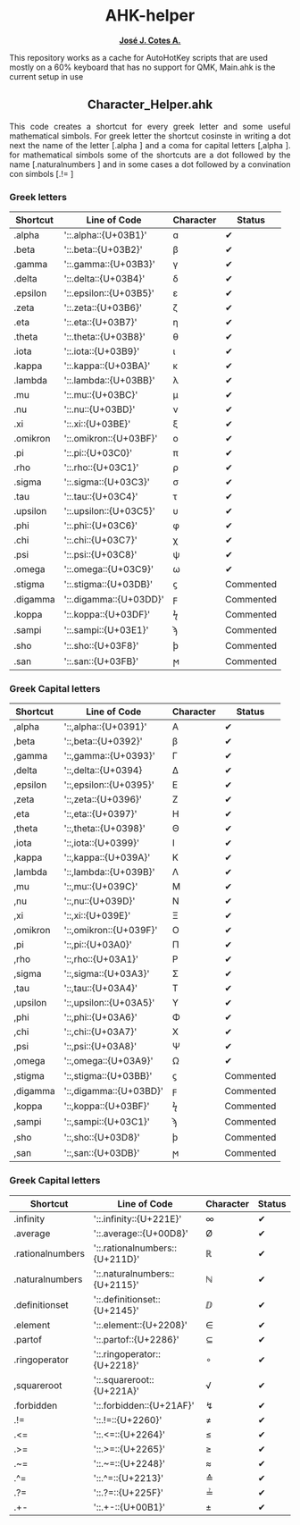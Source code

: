 <h1 align="center">AHK-helper</h1>
<p align="center">
    <a href="https://www.instagram.com/jj_cotes/"><strong>José J. Cotes A.</strong></a> <!--https://github.com/jjCotes/-->
</p>
<p>
    This repository works as a cache for AutoHotKey scripts that are used mostly on a 60% keyboard that has no support for QMK, Main.ahk is the current setup in use 
</p>


<h2 align="center">Character_Helper.ahk</h2>
<p align="justify"> 
    This code creates a shortcut for every greek letter and some useful mathematical simbols. For greek letter the shortcut cosinste in writing a dot next the name of the letter [.alpha ] and a coma for capital letters [,alpha ]. for mathematical simbols some of the shortcuts are a dot followed by the name [.naturalnumbers ] and in some cases a dot followed by a convination con simbols [.!= ]
</p>

<h3>Greek letters</h3>

| Shortcut      | Line of Code           | Character | Status    |
| ------------- | ---------------------- | --------- | --------- |
| .alpha        | '::.alpha::{U+03B1}'   | ɑ         | ✔         |
| .beta         | '::.beta::{U+03B2}'    | β         | ✔         |
| .gamma        | '::.gamma::{U+03B3}'   | γ         | ✔         |
| .delta        | '::.delta::{U+03B4}'   | δ         | ✔         |
| .epsilon      | '::.epsilon::{U+03B5}' | ε         | ✔         |
| .zeta         | '::.zeta::{U+03B6}'    | ζ         | ✔         |
| .eta          | '::.eta::{U+03B7}'     | η         | ✔         |
| .theta        | '::.theta::{U+03B8}'   | θ         | ✔         |
| .iota         | '::.iota::{U+03B9}'    | ι         | ✔         |
| .kappa        | '::.kappa::{U+03BA}'   | κ         | ✔         |
| .lambda       | '::.lambda::{U+03BB}'  | λ         | ✔         |
| .mu           | '::.mu::{U+03BC}'      | μ         | ✔         |
| .nu           | '::.nu::{U+03BD}'      | ν         | ✔         |
| .xi           | '::.xi::{U+03BE}'      | ξ         | ✔         |
| .omikron      | '::.omikron::{U+03BF}' | ο         | ✔         |
| .pi           | '::.pi::{U+03C0}'      | π         | ✔         |
| .rho          | '::.rho::{U+03C1}'     | ρ         | ✔         |
| .sigma        | '::.sigma::{U+03C3}'   | σ         | ✔         |
| .tau          | '::.tau::{U+03C4}'     | τ         | ✔         |
| .upsilon      | '::.upsilon::{U+03C5}' | υ         | ✔         |
| .phi          | '::.phi::{U+03C6}'     | φ         | ✔         |
| .chi          | '::.chi::{U+03C7}'     | χ         | ✔         |
| .psi          | '::.psi::{U+03C8}'     | ψ         | ✔         |
| .omega        | '::.omega::{U+03C9}'   | ω         | ✔         |
| .stigma       | '::.stigma::{U+03DB}'  | ϛ         | Commented |
| .digamma      | '::.digamma::{U+03DD}' | ϝ         | Commented |
| .koppa        | '::.koppa::{U+03DF}'   | ϟ         | Commented |
| .sampi        | '::.sampi::{U+03E1}'   | ϡ         | Commented |
| .sho          | '::.sho::{U+03F8}'     | ϸ         | Commented |
| .san          | '::.san::{U+03FB}'     | ϻ         | Commented |




<h3>Greek Capital letters</h3>

| Shortcut      | Line of Code           | Character | Status    |
| ------------- | ---------------------- | --------- | --------- |
| ,alpha        | '::,alpha::{U+0391}'   | Α         | ✔         |
| ,beta         | '::,beta::{U+0392}'    | β         | ✔         |
| ,gamma        | '::,gamma::{U+0393}'   | Γ         | ✔         |
| ,delta        | '::,delta::{U+0394}    | Δ         | ✔         |
| ,epsilon      | '::,epsilon::{U+0395}' | Ε         | ✔         |
| ,zeta         | '::,zeta::{U+0396}'    | Ζ         | ✔         |
| ,eta          | '::,eta::{U+0397}'     | Η         | ✔         |
| ,theta        | '::,theta::{U+0398}'   | Θ         | ✔         |
| ,iota         | '::,iota::{U+0399}'    | Ι         | ✔         |
| ,kappa        | '::,kappa::{U+039A}'   | Κ         | ✔         |
| ,lambda       | '::,lambda::{U+039B}'  | Λ         | ✔         |
| ,mu           | '::,mu::{U+039C}'      | Μ         | ✔         |
| ,nu           | '::,nu::{U+039D}'      | Ν         | ✔         |
| ,xi           | '::,xi::{U+039E}'      | Ξ         | ✔         |
| ,omikron      | '::,omikron::{U+039F}' | Ο         | ✔         |
| ,pi           | '::,pi::{U+03A0}'      | Π         | ✔         |
| ,rho          | '::,rho::{U+03A1}'     | Ρ         | ✔         |
| ,sigma        | '::,sigma::{U+03A3}'   | Σ         | ✔         |
| ,tau          | '::,tau::{U+03A4}'     | Τ         | ✔         |
| ,upsilon      | '::,upsilon::{U+03A5}' | Υ         | ✔         |
| ,phi          | '::,phi::{U+03A6}'     | Φ         | ✔         |
| ,chi          | '::,chi::{U+03A7}'     | Χ         | ✔         |
| ,psi          | '::,psi::{U+03A8}'     | Ψ         | ✔         |
| ,omega        | '::,omega::{U+03A9}'   | Ω         | ✔         |
| ,stigma       | '::,stigma::{U+03BB}'  | ϛ         | Commented |
| ,digamma      | '::,digamma::{U+03BD}' | ϝ         | Commented |
| ,koppa        | '::,koppa::{U+03BF}'   | ϟ         | Commented |
| ,sampi        | '::,sampi::{U+03C1}'   | ϡ         | Commented |
| ,sho          | '::,sho::{U+03D8}'     | ϸ         | Commented |
| ,san          | '::,san::{U+03DB}'     | ϻ         | Commented |

<h3>Greek Capital letters</h3>

| Shortcut         | Line of Code                   | Character | Status    |
| ---------------- | ------------------------------ | --------- | --------- |
| .infinity        | '::.infinity::{U+221E}'        | ∞         | ✔         |
| .average         | '::.average::{U+00D8}'         | Ø         | ✔         |
| .rationalnumbers | '::.rationalnumbers::{U+211D}' | ℝ         | ✔         |
| .naturalnumbers  | '::.naturalnumbers::{U+2115}'  | ℕ         | ✔         |
| .definitionset   | '::.definitionset::{U+2145}'   | ⅅ         | ✔         |
| .element         | '::.element::{U+2208}'         | ∈         | ✔         |
| .partof          | '::.partof::{U+2286}'          | ⊆         | ✔         |
| .ringoperator    | '::.ringoperator::{U+2218}'    | ∘         | ✔         |
| ,squareroot      | '::.squareroot::{U+221A}'      | √         | ✔         |
| .forbidden       | '::.forbidden::{U+21AF}'       | ↯         | ✔         |
| .!=              | '::.!=::{U+2260}'              | ≠         | ✔         |
| .<=              | '::.<=::{U+2264}'              | ≤         | ✔         |
| .>=              | '::.>=::{U+2265}'              | ≥         | ✔         |
| .~=              | '::.~=::{U+2248}'              | ≈         | ✔         |
| .^=              | '::.^=::{U+2213}'              | ≙         | ✔         |
| .?=              | '::.?=::{U+225F}'              | ≟         | ✔         |
| .+-              | '::.+-::{U+00B1}'              | ±         | ✔         |













